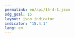 ```yaml
---
permalink: en/api/15-4-1.json
sdg_goal: 15
layout: json_indicator
indicator: "15.4.1"
lang: en
---
```

